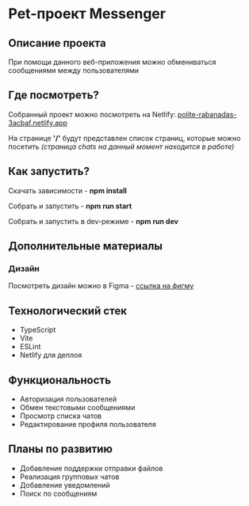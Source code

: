 # Pet-проект Messenger

## Описание проекта

При помощи данного веб-приложения можно обмениваться сообщениями между пользователями

## Где посмотреть?
Собранный проект можно посмотреть на Netlify:
[polite-rabanadas-3acbaf.netlify.app](https://polite-rabanadas-3acbaf.netlify.app/) 

На странице __'/'__ будут представлен список страниц, которые можно посетить *(страница chats на данный момент находится в работе)* 

## Как запустить?

Скачать зависимости - __npm install__

Собрать и запустить - __npm run start__

Собрать и запустить в dev-режиме - __npm run dev__

## Дополнительные материалы 

### Дизайн

Посмотреть дизайн можно в Figma - 
[ссылка на фигму](https://www.figma.com/design/jF5fFFzgGOxQeB4CmKWTiE/Chat_external_link?node-id=0-1&p=f&t=2EYU8rP76xECcv2L-0)

## Технологический стек

- TypeScript
- Vite
- ESLint
- Netlify для деплоя

## Функциональность

- Авторизация пользователей
- Обмен текстовыми сообщениями
- Просмотр списка чатов
- Редактирование профиля пользователя

## Планы по развитию

- Добавление поддержки отправки файлов
- Реализация групповых чатов
- Добавление уведомлений
- Поиск по сообщениям

